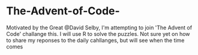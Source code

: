 # The-Advent-of-Code-

Motivated by the Great @David Selby, I'm attempting to join 'The Advent of Code' challange this. I will use R to solve the puzzles. Not sure yet on how to share my reponses to the daily cahllanges, but will see when the time comes   

